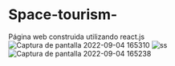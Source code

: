 # Space-tourism-
Página web construida utilizando react.js
![Captura de pantalla 2022-09-04 165310](https://user-images.githubusercontent.com/96441937/188331164-5bd73143-fa3f-44f2-812b-b1ea0ef40012.png)
![ss](https://user-images.githubusercontent.com/96441937/188331166-b988398b-650d-4113-8a9e-64354e132f3f.png)
![Captura de pantalla 2022-09-04 165238](https://user-images.githubusercontent.com/96441937/188331169-08bb6d60-f109-43b8-9282-06335cecfe47.png)
